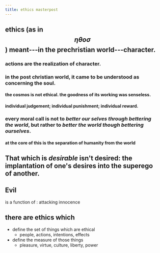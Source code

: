 ```yaml
---
title: ethics masterpost
---
```


## ethics (as in $$\eta\theta o\sigma$$) meant---in the prechristian world---character.
### actions are the realization of character.
### in the post christian world, it came to be understood as concerning the soul.
#### the cosmos is not ethical. the goodness of its working was senseless.
#### individual judgement; individual punishment; individual reward.
### every moral call is not to *better our selves through bettering the world*, but rather to *better the world though bettering ourselves*.
#### at the core of this is the separation of humanity from the world
## That which is *desirable* isn't desired: the implantation of one's desires into the superego of another.
## Evil 

is a function of
: attacking innocence
## there are ethics which
- define the set of things which are ethical
  - people, actions, intentions, effects
- define the measure of those things
  - pleasure, virtue, culture, liberty, power
##
